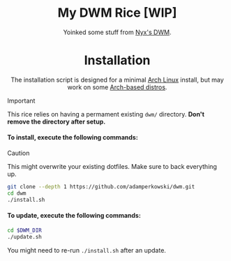 <div align="center">
<h1>My DWM Rice [WIP]</h1>

Yoinked some stuff from [Nyx's DWM](https://github.com/nnyyxxxx/dwm).

<h1>Installation</h1>

The installation script is designed for a minimal <a href="https://wiki.archlinux.org/title/Arch_Linux" target="_blank">Arch Linux</a> install, but may work on some <a href="https://wiki.archlinux.org/title/Arch-based_distributions" target="_blank">Arch-based distros</a>.

</div>

> [!IMPORTANT]
> This rice relies on having a permament existing `dwm/` directory. **Don't remove the directory after setup.**

#### To install, execute the following commands:
> [!CAUTION]
> This might overwrite your existing dotfiles. Make sure to back everything up.

```bash
git clone --depth 1 https://github.com/adamperkowski/dwm.git
cd dwm
./install.sh
```

#### To update, execute the following commands:

```bash
cd $DWM_DIR
./update.sh
```

You might need to re-run `./install.sh` after an update.
